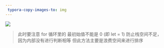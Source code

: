 ```yaml
---
 typora-copy-images-to: img
---
```


![](F:\web前端\学习笔记\duyi\算法\img\简易快速排序.png)

> 此时要注意 for 循环里的 最初始值不能是 0 (即 let = 1) 防止栈空间不足，因为内部没有进行判断相等
> 但此方法主要是浪费空间来进行排序